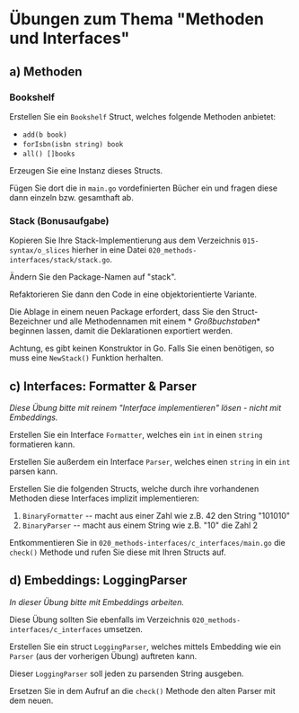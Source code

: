 # Übungen zum Thema "Methoden und Interfaces"

## a) Methoden

### Bookshelf

Erstellen Sie ein `Bookshelf` Struct, welches folgende Methoden anbietet:

* `add(b book)`
* `forIsbn(isbn string) book`
* `all() []books`

Erzeugen Sie eine Instanz dieses Structs.

Fügen Sie dort die in `main.go` vordefinierten Bücher ein und fragen diese dann einzeln bzw. gesamthaft ab.

### Stack (Bonusaufgabe)

Kopieren Sie Ihre Stack-Implementierung aus dem Verzeichnis `015-syntax/o_slices` hierher in eine Datei
`020_methods-interfaces/stack/stack.go`.

Ändern Sie den Package-Namen auf "stack".

Refaktorieren Sie dann den Code in eine objektorientierte Variante.

Die Ablage in einem neuen Package erfordert, dass Sie den Struct-Bezeichner und alle Methodennamen mit einem *
*Großbuchstaben** beginnen lassen, damit die Deklarationen exportiert werden.

Achtung, es gibt keinen Konstruktor in Go. Falls Sie einen benötigen, so muss eine `NewStack()` Funktion
herhalten.

## c) Interfaces: Formatter & Parser

*Diese Übung bitte mit reinem "Interface implementieren" lösen - nicht mit Embeddings.*

Erstellen Sie ein Interface `Formatter`, welches ein `int` in einen `string` formatieren kann.

Erstellen Sie außerdem ein Interface `Parser`, welches einen `string` in ein `int` parsen kann.

Erstellen Sie die folgenden Structs, welche durch ihre vorhandenen Methoden diese Interfaces implizit implementieren:

1. `BinaryFormatter` -- macht aus einer Zahl wie z.B. 42 den String "101010"
2. `BinaryParser` -- macht aus einem String wie z.B. "10" die Zahl 2

Entkommentieren Sie in `020_methods-interfaces/c_interfaces/main.go` die `check()` Methode und rufen Sie diese mit Ihren
Structs auf.

## d) Embeddings: LoggingParser

*In dieser Übung bitte mit Embeddings arbeiten.*

Diese Übung sollten Sie ebenfalls im Verzeichnis `020_methods-interfaces/c_interfaces` umsetzen.

Erstellen Sie ein struct `LoggingParser`, welches mittels Embedding wie ein `Parser` (aus der vorherigen Übung)
auftreten kann.

Dieser `LoggingParser` soll jeden zu parsenden String ausgeben.

Ersetzen Sie in dem Aufruf an die `check()` Methode den alten Parser mit dem neuen.
